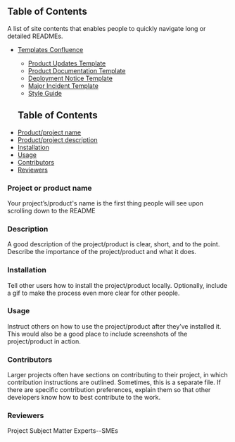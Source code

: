  
<h2>Table of Contents</h2>
A list of site contents that enables people to quickly navigate long or detailed READMEs.
<ul>
 <li><a href="#templates">Templates Confluence</a></li>
 <ul>
  <li><a href="https://wiki.digitalglobe.com/display/ISDECS/Product+Updates+Template">Product Updates Template</a></li>
  <li><a href="https://wiki.digitalglobe.com/display/ISDECS/Product+Documentation+Template">Product Documentation Template</a></li>
  <li><a href="https://wiki.digitalglobe.com/display/ISDECS/Deployment+Notice+Template">Deployment Notice Template</a></li>
  <li><a href="https://wiki.digitalglobe.com/display/ISDECS/Major+Incident+Template">Major Incident Template</a></li>
  <li><a href="https://wiki.digitalglobe.com/display/ISDECS/Publications">Style Guide</a></li>
 </ul>
 <h2>Table of Contents</h2>
  <li><a href="#name">Product/project name</a></li>
  <li><a href="#description">Product/project description</a></li>
  <li><a href="#installation">Installation</a></li>
  <li><a href="#usage">Usage</a></li>
  <li><a href="contributors">Contributors</a></li>
  <li><a href="reviewers">Reviewers</a></li>
</ul>

<h3><A name="name">Project or product name</A></h3>Your project’s/product's name is the first thing people will see upon scrolling down to the README

<h3><A name="description">Description</A></h3>A good description of the project/product is clear, short, and to the point. Describe the importance of the project/product  and what it does.

<h3><A name="installation">Installation</a></h3>Tell other users how to install the project/product locally. Optionally, include a gif to make the process even more clear for other people.

<h3><A name="usage">Usage</a></h3>Instruct others on how to use the project/product after they’ve installed it. This would also be a good place to include screenshots of the project/product in action.

<h3><A name="contributors">Contributors</a></h3> Larger projects often have sections on contributing to their project, in which contribution instructions are outlined. Sometimes, this is a separate file. If there are specific contribution preferences, explain them so that other developers know how to best contribute to the work.

<h3><A name="reviewers">Reviewers</a></h3>Project Subject Matter Experts--SMEs</a>
</ul>
